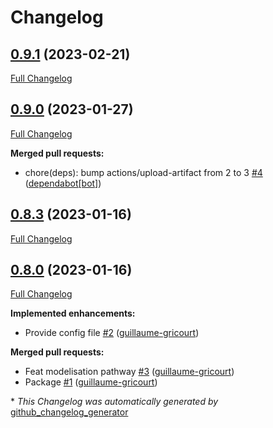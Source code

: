 # Changelog

## [0.9.1](https://github.com/brsynth/neo4jsbml/tree/0.9.1) (2023-02-21)

[Full
Changelog](https://github.com/brsynth/neo4jsbml/compare/0.9.0...0.9.1)

## [0.9.0](https://github.com/brsynth/neo4jsbml/tree/0.9.0) (2023-01-27)

[Full
Changelog](https://github.com/brsynth/neo4jsbml/compare/0.8.3...0.9.0)

**Merged pull requests:**

-   chore(deps): bump actions/upload-artifact from 2 to 3
    [#4](https://github.com/brsynth/neo4jsbml/pull/4)
    ([dependabot\[bot\]](https://github.com/apps/dependabot))

## [0.8.3](https://github.com/brsynth/neo4jsbml/tree/0.8.3) (2023-01-16)

[Full
Changelog](https://github.com/brsynth/neo4jsbml/compare/0.8.0...0.8.3)

## [0.8.0](https://github.com/brsynth/neo4jsbml/tree/0.8.0) (2023-01-16)

[Full
Changelog](https://github.com/brsynth/neo4jsbml/compare/710ac296807b62182b8280c407d990537bacdce7...0.8.0)

**Implemented enhancements:**

-   Provide config file
    [#2](https://github.com/brsynth/neo4jsbml/pull/2)
    ([guillaume-gricourt](https://github.com/guillaume-gricourt))

**Merged pull requests:**

-   Feat modelisation pathway
    [#3](https://github.com/brsynth/neo4jsbml/pull/3)
    ([guillaume-gricourt](https://github.com/guillaume-gricourt))
-   Package [#1](https://github.com/brsynth/neo4jsbml/pull/1)
    ([guillaume-gricourt](https://github.com/guillaume-gricourt))

\* *This Changelog was automatically generated by*
[github_changelog_generator](https://github.com/github-changelog-generator/github-changelog-generator)
